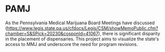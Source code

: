 # PAMJ
 As the Pennsylvania Medical Marijuana Board Meetings have discussed (https://www.legis.state.pa.us/cfdocs/Legis/CSM/showMemoPublic.cfm?chamber=S&SPick=20230&cosponId=41067), there is significant disparity in the placement of dispensaries. This project aims to visualize the state's access to MMJ and underscore the need for program revisions. 
